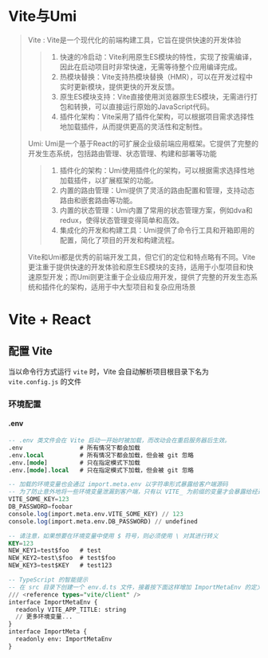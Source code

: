 # Vite与Umi

> Vite : Vite是一个现代化的前端构建工具，它旨在提供快速的开发体验
>
> > 1. 快速的冷启动：Vite利用原生ES模块的特性，实现了按需编译，因此在启动项目时非常快速，无需等待整个应用编译完成。
> > 2. 热模块替换：Vite支持热模块替换（HMR），可以在开发过程中实时更新模块，提供更快的开发反馈。
> > 3. 原生ES模块支持：Vite直接使用浏览器原生ES模块，无需进行打包和转换，可以直接运行原始的JavaScript代码。
> > 4. 插件化架构：Vite采用了插件化架构，可以根据项目需求选择性地加载插件，从而提供更高的灵活性和定制性。
>
> Umi: Umi是一个基于React的可扩展企业级前端应用框架。它提供了完整的开发生态系统，包括路由管理、状态管理、构建和部署等功能
>
> > 1. 插件化的架构：Umi使用插件化的架构，可以根据需求选择性地加载插件，以扩展框架的功能。
> > 2. 内置的路由管理：Umi提供了灵活的路由配置和管理，支持动态路由和嵌套路由等功能。
> > 3. 内置的状态管理：Umi内置了常用的状态管理方案，例如dva和redux，使得状态管理变得简单和高效。
> > 4. 集成化的开发和构建工具：Umi提供了命令行工具和开箱即用的配置，简化了项目的开发和构建流程。
>
> Vite和Umi都是优秀的前端开发工具，但它们的定位和特点略有不同。Vite更注重于提供快速的开发体验和原生ES模块的支持，适用于小型项目和快速原型开发；而Umi则更注重于企业级应用开发，提供了完整的开发生态系统和插件化的架构，适用于中大型项目和复杂应用场景

# Vite + React

## 配置 Vite

当以命令行方式运行 `vite` 时，Vite 会自动解析项目根目录下名为 `vite.config.js` 的文件

### 环境配置

#### .env

```sql
-- .env 类文件会在 Vite 启动一开始时被加载，而改动会在重启服务器后生效。
.env                # 所有情况下都会加载
.env.local          # 所有情况下都会加载，但会被 git 忽略
.env.[mode]         # 只在指定模式下加载
.env.[mode].local   # 只在指定模式下加载，但会被 git 忽略

-- 加载的环境变量也会通过 import.meta.env 以字符串形式暴露给客户端源码
-- 为了防止意外地将一些环境变量泄漏到客户端，只有以 VITE_ 为前缀的变量才会暴露给经过 vite 处理的代码
VITE_SOME_KEY=123
DB_PASSWORD=foobar
console.log(import.meta.env.VITE_SOME_KEY) // 123
console.log(import.meta.env.DB_PASSWORD) // undefined

-- 请注意，如果想要在环境变量中使用 $ 符号，则必须使用 \ 对其进行转义
KEY=123
NEW_KEY1=test$foo   # test
NEW_KEY2=test\$foo  # test$foo
NEW_KEY3=test$KEY   # test123

-- TypeScript 的智能提示
-- 在 src 目录下创建一个 env.d.ts 文件，接着按下面这样增加 ImportMetaEnv 的定义
/// <reference types="vite/client" />
interface ImportMetaEnv {
  readonly VITE_APP_TITLE: string
  // 更多环境变量...
}
interface ImportMeta {
  readonly env: ImportMetaEnv
}
```